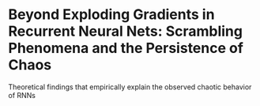 # Beyond Exploding Gradients in Recurrent Neural Nets: Scrambling Phenomena and the Persistence of Chaos

Theoretical findings that empirically explain the observed chaotic behavior of RNNs
